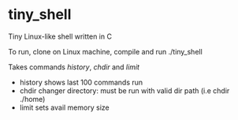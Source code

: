 # tiny_shell
Tiny Linux-like shell written in C

To run, clone on Linux machine, compile and run ./tiny_shell

Takes commands *history*, *chdir* and *limit*
- history shows last 100 commands run
- chdir changer directory: must be run with valid dir path (i.e chdir ./home)
- limit sets avail memory size
